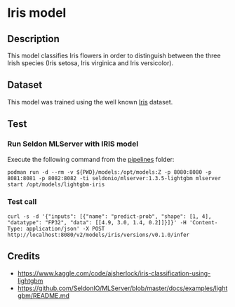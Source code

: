 # Iris model
## Description
This model classifies Iris flowers in order to distinguish between the three Irish species (Iris setosa, Iris virginica and Iris versicolor).

## Dataset

This model was trained using the well known [Iris](https://archive.ics.uci.edu/dataset/53/iris) dataset.

## Test 
### Run Seldon MLServer with IRIS model
Execute the following command from the [pipelines](../../) folder:
```
podman run -d --rm -v ${PWD}/models:/opt/models:Z -p 8080:8080 -p 8081:8081 -p 8082:8082 -ti seldonio/mlserver:1.3.5-lightgbm mlserver start /opt/models/lightgbm-iris
```

### Test call
```
curl -s -d '{"inputs": [{"name": "predict-prob", "shape": [1, 4], "datatype": "FP32", "data": [[4.9, 3.0, 1.4, 0.2]]}]}' -H 'Content-Type: application/json' -X POST http://localhost:8080/v2/models/iris/versions/v0.1.0/infer
```

## Credits
- https://www.kaggle.com/code/ajsherlock/iris-classification-using-lightgbm
- https://github.com/SeldonIO/MLServer/blob/master/docs/examples/lightgbm/README.md